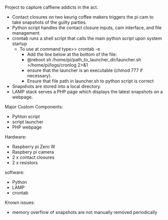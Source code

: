 Project to capture caffiene addicts in the act.  

- Contact closures on two keurig coffee makers triggers the pi cam to take snapshots of the guilty parties.
- Python script handles the contact closure inputs, cam interface, and file management.
- crontab runs a shell script that calls the main python script upon system startup
  - To use at command type>> crontab -e 
    - Add the line below at the bottom of the file:
    - @reboot sh /home/pi/path_to_launcher_dir/launcher.sh >/home/pi/logs/cronlog 2>&1
    - ensure that the launcher is an executable (chmod 777 if necessary). 
    - Ensure that file path in launcher.sh to python script is correct
- Snapshots are stored into a local directory. 
- LAMP stack serves a PHP page which displays the latest snapshots on a webpage.

Major Custom Components:
- Pyhton script
- script launcher
- PHP webpage

Hardware: 

- Raspberry pi Zero W
- Raspbery pi camera
- 2 x contact closures
- 2 x resistors

software:
- Python
- LAMP
- crontab

Known issues:
- memory overflow of snapshots are not manually removed periodically
